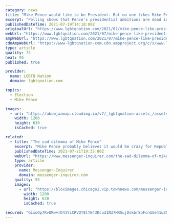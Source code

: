 ```yaml
---
category: news
title: "Mike Pence would like to be President. But no one likes Mike Pence."
excerpt: "Polling shows that Pence's presidential ambitions are dead in the water. The MAGA crowd doesn't trust him, the Never Trumpers hate him, and evangelicals have other"
publishedDateTime: 2021-07-19T14:18:00Z
originalUrl: "https://www.lgbtqnation.com/2021/07/mike-pence-like-president-no-one-likes-mike-pence/"
webUrl: "https://www.lgbtqnation.com/2021/07/mike-pence-like-president-no-one-likes-mike-pence/"
ampWebUrl: "https://www.lgbtqnation.com/2021/07/mike-pence-like-president-no-one-likes-mike-pence/"
cdnAmpWebUrl: "https://www-lgbtqnation-com.cdn.ampproject.org/c/s/www.lgbtqnation.com/2021/07/mike-pence-like-president-no-one-likes-mike-pence/"
type: article
quality: 75
heat: 95
published: true

provider:
  name: LGBTQ Nation
  domain: lgbtqnation.com

topics:
  - Election
  - Mike Pence

images:
  - url: "https://abuwjaawap.cloudimg.io/v7/_lgbtqnation-assets_/assets/2019/07/mike-pence1-702x522.jpg?&auto=format&auto=compress&crop=faces&fit=crop&gravity=face&w=1200&h=630&wat=1&wat_gravity=southeast&wat_pad=40"
    width: 1200
    height: 630
    isCached: true

related:
  - title: "The sad dilemma of Mike Pence"
    excerpt: "Mike Pence probably believes it would be crazy for Republicans to nominate anyone other than him for president in 2024."
    publishedDateTime: 2021-07-21T19:35:00Z
    webUrl: "https://www.messenger-inquirer.com/the-sad-dilemma-of-mike-pence/article_1bfab39f-0088-58ca-ae04-b357afadd42d.html"
    type: article
    provider:
      name: Messenger-Inquirer
      domain: messenger-inquirer.com
    quality: 55
    images:
      - url: "https://bloximages.chicago2.vip.townnews.com/messenger-inquirer.com/content/tncms/custom/image/c52fb608-0a01-11e5-9c50-bbf37a41334d.jpg"
        width: 1200
        height: 630
        isCached: true

secured: "GixoOp7RvQRw+rD43YiCRVQT8lTE43Kcud1N37HRSujDskbr8oFcnS5e41uZ01QY6l/vfqVRqyzulgaqzIjBwzHMwfMUTMPGT6APDxBz/aMxAP5Rsiiux6GXHe3DvwDO9rWQauN2zVgw+zieY+WVrsqqwKLbv8/LQgWd6BySJOEsI+WiXVLAdxX0y0K+NhyylkfXGxsWf690vWI6bbJ6UuHeKPgb3N0i0Bg3rxe0qAMnxxTV560klqCNygggIxY0fdMMPAmYladSaUnNIlWYHRon9gioiR5+kLqXRBpe8bH1Ng8WHCUAt+7ilgXRzJ1S2UKDBExsbswMV0HI+n1uqNv8j2QmuWGoOYEBkAkR+hc=;lTt2eBWuVRaFMAxV/0CWKw=="
---
```


